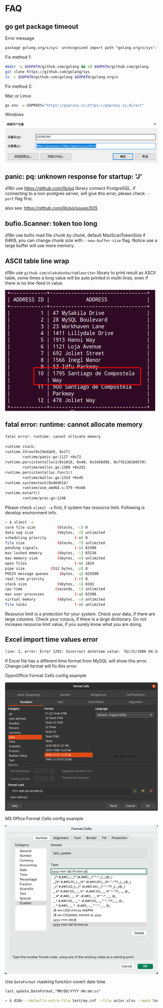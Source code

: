 # FAQ

## go get package timeout

Error message

```txt
package golang.org/x/sys: unrecognized import path "golang.org/x/sys": https fetch: Get "https://golang.org/x/sys?go-get=1": dial tcp 216.239.37.1:443: i/o timeout
```

Fix method 1:

```bash
mkdir -p $GOPATH/github.com/golang && cd $GOPATH/github.com/golang
git clone https://github.com/golang/sys
ln -s $GOPATH/github.com/golang $GOPATH/golang.org/x
```

Fix method 2:

Mac or Linux

```bash
go env -w GOPROXY="https://goproxy.cn,https://goproxy.io,direct"
```

Windows

![windows_goproxy_env](./images/windows_goproxy_env.png)

## panic: pq: unknown response for startup: 'J'

d18n use https://github.com/lib/pq library connect PostgreSQL, if connecting to a non-postgres server, will give this error, please check `--port` flag first.

also see: https://github.com/lib/pq/issues/505

## bufio.Scanner: token too long

d18n use bufio read file chunk by chunk, default MaxScanTokenSize if 64KB, you can change chunk size with `--max-buffer-size` flag. Notice use a large buffer will use more memory.

## ASCII table line wrap

d18n use `github.com/olekukonko/tablewriter` library to print result as ASCII table, some times a long value will be auto printed in multi-lines, even if there is no line-feed in value.

![ascii_line_feed](./images/ascii_line_wrap.png)

## fatal error: runtime: cannot allocate memory

```txt
fatal error: runtime: cannot allocate memory

runtime stack:
runtime.throw(0x19edab9, 0x1f)
        runtime/panic.go:1117 +0x72
runtime.persistentalloc1(0x1018, 0x40, 0x3450d98, 0x7fb138160570)
        runtime/malloc.go:1360 +0x2d1
runtime.persistentalloc.func1()
        runtime/malloc.go:1314 +0x45
runtime.systemstack(0x46d614)
        runtime/asm_amd64.s:379 +0x66
runtime.mstart()
        runtime/proc.go:1246
```

Please check `ulimit -a` first, if system has resource limit. Following is develop environment info.

```bash
~ $ ulimit -a
core file size          (blocks, -c) 0
data seg size           (kbytes, -d) unlimited
scheduling priority             (-e) 0
file size               (blocks, -f) unlimited
pending signals                 (-i) 63308
max locked memory       (kbytes, -l) 65536
max memory size         (kbytes, -m) unlimited
open files                      (-n) 1024
pipe size            (512 bytes, -p) 8
POSIX message queues     (bytes, -q) 819200
real-time priority              (-r) 0
stack size              (kbytes, -s) 8192
cpu time               (seconds, -t) unlimited
max user processes              (-u) 63308
virtual memory          (kbytes, -v) unlimited
file locks                      (-x) unlimited
```

Resource limit is a protection for your system. Check your data, if there are large columns. Check your corpus, if there is a large dictionary. Do not increase resource limit value, if you surely know what you are doing.

## Excel import time values error

```txt
line: 2, error: Error 1292: Incorrect datetime value: '02/15/2006 04:34:32' for column 'last_update' at row 1
```

If Excel file has a different time format from MySQL will show this error. Change cell format will fix this error.

OpenOffice Format Cells config example

![excel data format](./images/excel_data_format.png)

MS Office Format Cells config example

![excel time custom](./images/excel_time_custom.png)

Use `DateFormat` masking function covert date time.

```txt
last_update,DateFormat,"MM/DD/YYYY HH:mm:ss"
```

```bash
~ $ d18n --defaults-extra-file test/my.cnf --file actor.xlsx --mask test/mask.csv --import --database sakila --table actor --replace --disable-foreign-key-checks
```
